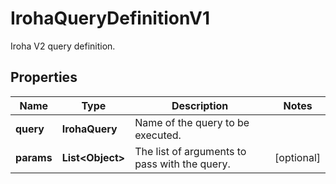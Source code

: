 

# IrohaQueryDefinitionV1

Iroha V2 query definition.

## Properties

| Name | Type | Description | Notes |
|------------ | ------------- | ------------- | -------------|
|**query** | **IrohaQuery** | Name of the query to be executed. |  |
|**params** | **List&lt;Object&gt;** | The list of arguments to pass with the query. |  [optional] |



